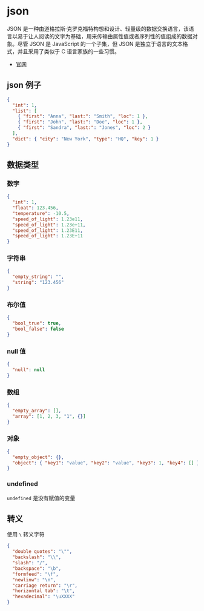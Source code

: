 # json

JSON 是一种由道格拉斯·克罗克福特构想和设计、轻量级的数据交换语言，该语言以易于让人阅读的文字为基础，用来传输由属性值或者序列性的值组成的数据对象。尽管 JSON 是 JavaScript 的一个子集，但 JSON 是独立于语言的文本格式，并且采用了类似于 C 语言家族的一些习惯。

- [官网](https://www.json.org/json-en.html)

## json 例子

```json
{
  "int": 1,
  "list": [
    { "first": "Anna", "last:": "Smith", "loc": 1 },
    { "first": "John", "last:": "Doe", "loc": 1 },
    { "first": "Sandra", "last:": "Jones", "loc": 2 }
  ],
  "dict": { "city": "New York", "type": "HQ", "key": 1 }
}
```

## 数据类型

### 数字

```json
{
  "int": 1,
  "float": 123.456,
  "temperature": -10.5,
  "speed_of_light": 1.23e11,
  "speed_of_light": 1.23e+11,
  "speed_of_light": 1.23E11,
  "speed_of_light": 1.23E+11
}
```

### 字符串

```json
{
  "empty_string": "",
  "string": "123.456"
}
```

### 布尔值

```json
{
  "bool_true": true,
  "bool_false": false
}
```

### null 值

```json
{
  "null": null
}
```

### 数组

```json
{
  "empty_array": [],
  "array": [1, 2, 3, "1", {}]
}
```

### 对象

```json
{
  "empty_object": {},
  "object": { "­key­1": "value", "­key­2": "value", "key3": 1, "key4": [] }
}
```

### undefined

`undefined` 是没有赋值的变量

## 转义

使用 `\` 转义字符

```json
{
  "double quotes": "\"",
  "backslash": "\\",
  "slash": "/",
  "backspace": "\b",
  "formfeed": "\f",
  "newlinw": "\n",
  "carriage return": "\r",
  "horizontal tab": "\t",
  "hexade­cimal": "\uXXXX"
}
```
